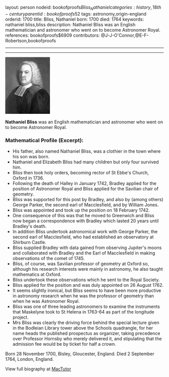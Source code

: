 layout: person
nodeid: bookofproofs$Bliss_Nathaniel
categories: history,18th-century
parentid: bookofproofs$52
tags: astronomy,origin-england
orderid: 1700
title: Bliss, Nathaniel
born: 1700
died: 1764
keywords: nathaniel bliss,bliss
description: Nathaniel Bliss was an English mathematician and astronomer who went on to become Astronomer Royal.
references: bookofproofs$6909
contributors: @J-J-O'Connor,@E-F-Robertson,bookofproofs

---



---

![Bliss_Nathaniel.jpg](https://github.com/bookofproofs/bookofproofs.github.io/blob/main/_sources/_assets/images/portraits/Bliss_Nathaniel.jpg?raw=true)

**Nathaniel Bliss** was an English mathematician and astronomer who went on to become Astronomer Royal.

### Mathematical Profile (Excerpt):
* His father, also named Nathaniel Bliss, was a clothier in the town where his son was born.
* Nathaniel and Elizabeth Bliss had many children but only four survived him.
* Bliss then took holy orders, becoming rector of St Ebbe's Church, Oxford in 1736.
* Following the death of Halley in January 1742, Bradley applied for the position of Astronomer Royal and Bliss applied for the Savilian chair of geometry.
* Bliss was supported for this post by Bradley, and also by (among others) George Parker, the second earl of Macclesfield, and by William Jones.
* Bliss was appointed and took up the position on 18 February 1742.
* One consequence of this was that he moved to Greenwich and Bliss now began a correspondence with Bradley which lasted 20 years until Bradley's death.
* In addition Bliss undertook astronomical work with George Parker, the second earl of Macclesfield, who had established an observatory at Shirburn Castle.
* Bliss supplied Bradley with data gained from observing Jupiter's moons and collaborated with Bradley and the Earl of Macclesfield in making observations of the comet of 1745.
* Bliss, of course, was Savilian professor of geometry at Oxford so, although his research interests were mainly in astronomy, he also taught mathematics at Oxford.
* Bliss undertook these observations which he sent to the Royal Society.
* Bliss applied for the position and was duly appointed on 26 August 1762.
* It seems slightly ironical, but Bliss seems to have been more productive in astronomy research when he was the professor of geometry than when he was Astronomer Royal.
* Bliss was one of three leading astronomers to examine the instruments that Maskelyne took to St Helena in 1763-64 as part of the longitude project.
* Mrs Bliss was clearly the driving force behind the special lecture given in the Bodleian Library tower above the Schools quadrangle, for her name heads the published prospectus as organizer, taking precedence over Professor Hornsby who merely delivered it, and stipulating that the admission fee would be by ticket for half a crown.

Born 28 November 1700, Bisley, Gloucester, England. Died 2 September 1764, London, England.

View full biography at [MacTutor](https://mathshistory.st-andrews.ac.uk/Biographies/Bliss_Nathaniel/)
